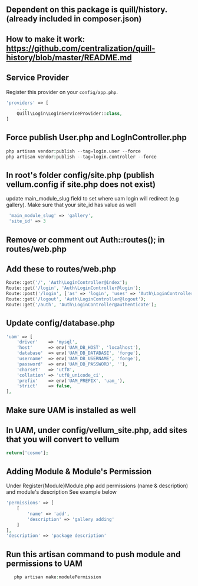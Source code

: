 ## Dependent on this package is quill/history. (already included in composer.json)
## How to make it work: https://github.com/centralization/quill-history/blob/master/README.md


## Service Provider
Register this provider on your `config/app.php`.
```php
'providers' => [
    ...,
    Quill\Login\LoginServiceProvider::class,
]
```


## Force publish User.php and LogInController.php
```php
php artisan vendor:publish --tag=login.user --force
php artisan vendor:publish --tag=login.controller --force
```


## In root's folder config/site.php (publish vellum.config if site.php does not exist)
update main_module_slug field to set where uam login will redirect (e.g gallery).
Make sure that your site_id has value as well
```php
 'main_module_slug'	=> 'gallery',
 'site_id' => 3
```


## Remove or comment out Auth::routes(); in routes/web.php



## Add these to routes/web.php
```php
Route::get('/', 'Auth\LoginController@index');
Route::get('/login', 'Auth\LoginController@login');
Route::post('/login', ['as' => 'login', 'uses' => 'Auth\LoginController@login']);
Route::get('/logout', 'Auth\LoginController@logout');
Route::get('/auth', 'Auth\LoginController@authenticate');
```


## Update config/database.php
```php
'uam' => [
	'driver'    => 'mysql',
	'host'      => env('UAM_DB_HOST', 'localhost'),
	'database'  => env('UAM_DB_DATABASE', 'forge'),
	'username'  => env('UAM_DB_USERNAME', 'forge'),
	'password'  => env('UAM_DB_PASSWORD', ''),
	'charset'   => 'utf8',
	'collation' => 'utf8_unicode_ci',
	'prefix'    => env('UAM_PREFIX', 'uam_'),
	'strict'    => false,
],
```


## Make sure UAM is installed as well


## In UAM, under config/vellum_site.php, add sites that you will convert to vellum
```php
return['cosmo'];
```


## Adding Module & Module's Permission
Under Register{Module}Module.php add permissions (name & description) and module's description
See example below
```php
'permissions' => [
	[
		'name' => 'add',
		'description' => 'gallery adding'
	]
],
'description' => 'package description'
```

## Run this artisan command to push module and permissions to UAM
```php
   php artisan make:modulePermission
```
